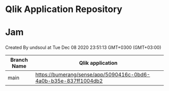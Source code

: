 # Qlik Application Repository 
# Jam
### 
Created By undsoul at Tue Dec 08 2020 23:51:13 GMT+0300 (GMT+03:00)

Branch Name|Qlik application
---|---
main|[https://bumerang/sense/app/5090416c-0bd6-4a0b-b35e-837ff1004db2](https://bumerang/sense/app/5090416c-0bd6-4a0b-b35e-837ff1004db2)